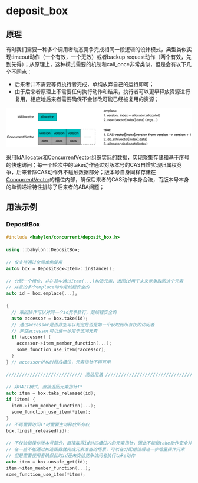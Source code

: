# deposit_box

## 原理

有时我们需要一种多个调用者动态竞争完成相同一段逻辑的设计模式，典型类似实现timeout动作（一个有效，一个无效）或者backup request动作（两个有效，先到先得）；从原理上，这种模式需要的机制和call_once非常类似，但是会有以下几个不同点：
- 后来者并不需要等待执行者完成，单纯放弃自己的运行即可；
- 由于后来者原理上不需要任何执行动作和结果，执行者可以更早释放资源进行复用，相应地后来者需要确保不会修改可能已经被复用的资源；

![](images/deposit_box.png)

采用[IdAllocator](id_allocator.md)和[ConcurrentVector](vector.md)组织实际的数据，实现聚集存储和基于序号的快速访问；每一个轮次中的take动作通过对版本号的CAS自增实现归属权竞争，后来者除CAS动作外不碰触数据部分；版本号自身同样存储在[ConcurrentVector](vector.md)的槽位内部，确保后来者的CAS动作本身合法，而版本号本身的单调递增特性排除了后来者的ABA问题；

## 用法示例

### DepositBox

```c++
#include <babylon/concurrent/deposit_box.h>

using ::babylon::DepositBox;

// 仅支持通过全局单例使用
auto& box = DepositBox<Item>::instance();

// 分配一个槽位，并在其中通过Item(...)构造元素，返回id用于未来竞争取回这个元素
// 并发的多个emplace动作是线程安全的
auto id = box.emplace(...);

{
  // 取回操作可以对同一个id竞争执行，是线程安全的
  auto accessor = box.take(id);
  // 通过accessor是否非空可以判定是否是第一个获取到所有权的访问者
  // 非空accessor可以进一步用于访问元素
  if (accessor) {
    accessor->item_member_function(...);
    some_function_use_item(*accessor);
  }
} // accessor析构时释放槽位，元素指针不再可用

///////////////////////////// 高级用法 /////////////////////////////////////

// 非RAII模式，直接返回元素指针T*
auto item = box.take_released(id);
if (item) {
  item->item_member_function(...);
  some_function_use_item(*item);
}
// 不再需要访问T*时需要主动释放所有权
box.finish_released(id);

// 不校验和操作版本号部分，直接取得id对应槽位内的元素指针，因此不能和take动作安全并发
// 在一些不能通过构造函数就完成元素准备的场景，可以在分配槽位后进一步增量操作元素
// 但是需要使用者确保此时id还未交给竞争访问者执行take动作
auto item = box.unsafe_get(id);
item->item_member_function(...);
some_function_use_item(*item);
```
